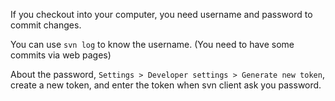 If you checkout into your computer, you need username and password to commit changes.

You can use `svn log` to know the username. (You need to have some commits via web pages)

About the password, `Settings > Developer settings > Generate new token`, create a new token, and enter the token when svn client ask you password.
